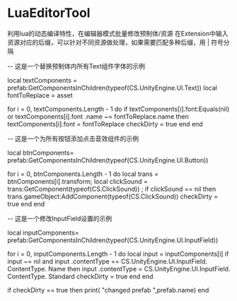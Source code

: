 # LuaEditorTool
利用lua的动态编译特性，在编辑器模式批量修改预制体/资源
在Extension中输入资源对应的后缀，可以针对不同资源做处理，如果需要匹配多种后缀，用 | 符号分隔

-- 这是一个替换预制体内所有Text组件字体的示例

local textComponents = prefab:GetComponentsInChildren(typeof(CS.UnityEngine.UI.Text))
local fontToReplace = asset

for i = 0, textComponents.Length - 1 do
	if textComponents[i].font:Equals(nil) or textComponents[i].font .name ~= fontToReplace.name then
		textComponents[i].font = fontToReplace
		checkDirty = true
	end
end


-- 这是一个为所有按钮添加点击音效组件的示例

local btnComponents= prefab:GetComponentsInChildren(typeof(CS.UnityEngine.UI.Button))

for i = 0, btnComponents.Length - 1 do
	local trans = btnComponents[i].transform;
	local clickSound = trans:GetComponent(typeof(CS.ClickSound)) ;
	if clickSound == nil  then
		trans.gameObject:AddComponent(typeof(CS.ClickSound))
		checkDirty = true
	end
end


-- 这是一个修改InputField设置的示例

local inputComponents= prefab:GetComponentsInChildren(typeof(CS.UnityEngine.UI.InputField))

for i = 0, inputComponents.Length - 1 do
	local input = inputComponents[i]
	if input ~= nil  and  input .contentType == CS.UnityEngine.UI.InputField. ContentType. Name then
		input .contentType = CS.UnityEngine.UI.InputField. ContentType. Standard
		checkDirty = true
	end
end

if checkDirty == true then 
	print( "changed prefab ",prefab.name)
end
